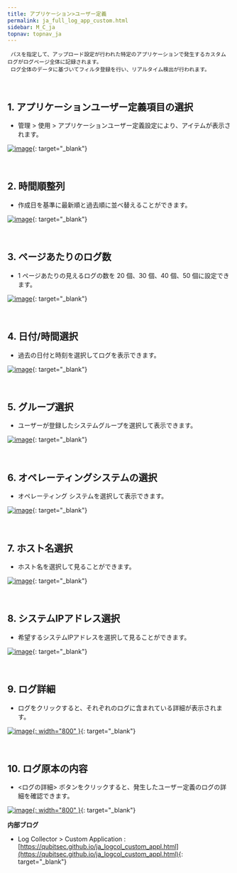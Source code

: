 ```yaml
---
title: アプリケーション>ユーザー定義
permalink: ja_full_log_app_custom.html
sidebar: M_C_ja
topnav: topnav_ja
---
```


     パスを指定して、アップロード設定が行われた特定のアプリケーションで発生するカスタムログがログページ全体に記録されます。
     ログ全体のデータに基づいてフィルタ登録を行い、リアルタイム検出が行われます。

<br />

## 1. アプリケーションユーザー定義項目の選択
- 管理 > 使用 > アプリケーションユーザー定義設定により、アイテムが表示されます。

 [![image](/docs/images/Manual/common/full_log/custom/ja/1.PNG)](/docs/images/Manual/common/full_log/custom/ja/1.PNG){: target="_blank"}

<br />

## 2. 時間順整列
- 作成日を基準に最新順と過去順に並べ替えることができます。

 [![image](/docs/images/Manual/common/full_log/custom/ja/2.PNG)](/docs/images/Manual/common/full_log/custom/ja/2.PNG){: target="_blank"}

<br />

## 3. ページあたりのログ数
- 1 ページあたりの見えるログの数を 20 個、30 個、40 個、50 個に設定できます。

 [![image](/docs/images/Manual/common/full_log/custom/ja/3.PNG)](/docs/images/Manual/common/full_log/custom/ja/3.PNG){: target="_blank"}

<br />

## 4. 日付/時間選択
- 過去の日付と時刻を選択してログを表示できます。

 [![image](/docs/images/Manual/common/full_log/custom/ja/4.PNG)](/docs/images/Manual/common/full_log/custom/ja/4.PNG){: target="_blank"}

<br />

## 5. グループ選択
- ユーザーが登録したシステムグループを選択して表示できます。

 [![image](/docs/images/Manual/common/full_log/custom/ja/5.PNG)](/docs/images/Manual/common/full_log/custom/ja/5.PNG){: target="_blank"}

<br />

## 6. オペレーティングシステムの選択
- オペレーティング システムを選択して表示できます。

 [![image](/docs/images/Manual/common/full_log/custom/ja/6.PNG)](/docs/images/Manual/common/full_log/custom/ja/6.PNG){: target="_blank"}

<br />

## 7. ホスト名選択
- ホスト名を選択して見ることができます。

 [![image](/docs/images/Manual/common/full_log/custom/ja/7.PNG)](/docs/images/Manual/common/full_log/custom/ja/7.PNG){: target="_blank"}
 
 <br />

## 8. システムIPアドレス選択
- 希望するシステムIPアドレスを選択して見ることができます。

 [![image](/docs/images/Manual/common/full_log/custom/ja/8.PNG)](/docs/images/Manual/common/full_log/custom/ja/8.PNG){: target="_blank"}

<br />

## 9. ログ詳細
- ログをクリックすると、それぞれのログに含まれている詳細が表示されます。

 [![image](/docs/images/Manual/common/full_log/custom/9.PNG){: width="800" }](/docs/images/Manual/common/full_log/custom/9.PNG){: target="_blank"}
 
<br />

## 10. ログ原本の内容
- <ログの詳細> ボタンをクリックすると、発生したユーザー定義のログの詳細を確認できます。

 [![image](/docs/images/Manual/common/full_log/custom/10.PNG){: width="800" }](/docs/images/Manual/common/full_log/custom/10.PNG){: target="_blank"}

 **内部ブログ**
- Log Collector > Custom Application : [https://qubitsec.github.io/ja_logcol_custom_appl.html](https://qubitsec.github.io/ja_logcol_custom_appl.html){: target="_blank"} 
